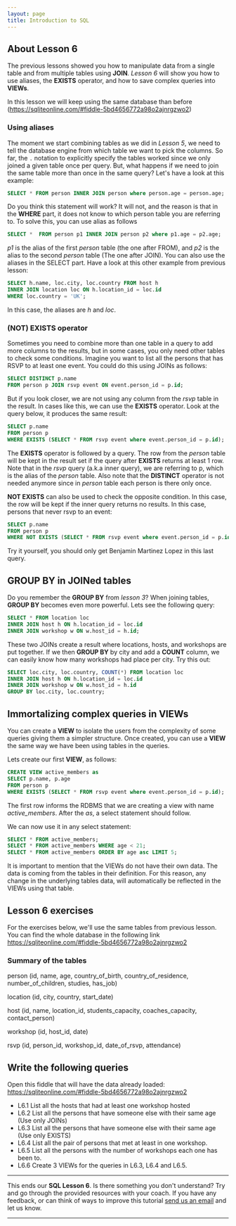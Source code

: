 ```yaml
---
layout: page
title: Introduction to SQL
---
```


## About Lesson 6

The previous lessons showed you how to manipulate data from a single table and from multiple tables using **JOIN**. _Lesson 6_ will show you how to use aliases, the **EXISTS** operator, and how to save complex queries into **VIEWs**.

In this lesson we will keep using the same database than before (https://sqliteonline.com/#fiddle-5bd4656772a98o2ajnrgzwo2)

### Using aliases

The moment we start combining tables as we did in _Lesson 5_, we need to tell the database engine from which table we want to pick the columns. So far, the `.` notation to explicitly specify the tables worked since we only joined a given table once per query. But, what happens if we need to join the same table more than once in the same query? Let's have a look at this example:

```SQL
SELECT * FROM person INNER JOIN person where person.age = person.age;
```

Do you think this statement will work? It will not, and the reason is that in the **WHERE** part, it does not know to which person table you are referring to. To solve this, you can use alias as follows

```SQL
SELECT *  FROM person p1 INNER JOIN person p2 where p1.age = p2.age;
```

_p1_ is the alias of the first _person_ table (the one after FROM), and _p2_ is the alias to the second _person_ table (The one after JOIN). You can also use the aliases in the SELECT part. Have a look at this other example from previous lesson:


```SQL
SELECT h.name, loc.city, loc.country FROM host h
INNER JOIN location loc ON h.location_id = loc.id
WHERE loc.country = 'UK';
```
In this case, the aliases are _h_ and _loc_.

### (NOT) EXISTS operator

Sometimes you need to combine more than one table in a query to add more columns to the results, but in some cases, you only need other tables to check some conditions. Imagine you want to list all the persons that has RSVP to at least one event. You could do this using JOINs as follows:

```SQL
SELECT DISTINCT p.name
FROM person p JOIN rsvp event ON event.person_id = p.id;
```

But if you look closer, we are not using any column from the _rsvp_ table in the result. In cases like this, we can use the **EXISTS** operator. Look at the query below, it produces the same result:

```SQL
SELECT p.name
FROM person p
WHERE EXISTS (SELECT * FROM rsvp event where event.person_id = p.id);
```

The **EXISTS** operator is followed by a query. The row from the _person_ table will be kept in the result set if the query after **EXISTS** returns at least 1 row.
Note that in the _rsvp_ query (a.k.a inner query), we are referring to p, which is the alias of the _person_ table. Also note that the **DISTINCT** operator is not needed anymore since in _person_ table each person is there only once.

**NOT EXISTS** can also be used to check the opposite condition. In this case, the row will be kept if the inner query returns no results. In this case, persons that never rsvp to an event:

```SQL
SELECT p.name
FROM person p
WHERE NOT EXISTS (SELECT * FROM rsvp event where event.person_id = p.id);
```
Try it yourself, you should only get Benjamin Martinez Lopez in this last query.

## GROUP BY in JOINed tables

Do you remember the **GROUP BY** from _lesson 3_? When joining tables, **GROUP BY** becomes even more powerful. Lets see the following query:

```SQL
SELECT * FROM location loc
INNER JOIN host h ON h.location_id = loc.id
INNER JOIN workshop w ON w.host_id = h.id;
```
These two JOINs create a result where locations, hosts, and workshops are put together. If we then **GROUP BY** by city and add a **COUNT** column, we can easily know how many workshops had place per city. Try this out:

```SQL
SELECT loc.city, loc.country, COUNT(*) FROM location loc
INNER JOIN host h ON h.location_id = loc.id
INNER JOIN workshop w ON w.host_id = h.id
GROUP BY loc.city, loc.country;
```

## Immortalizing complex queries in VIEWs

You can create a **VIEW** to isolate the users from the complexity of some queries giving them a simpler structure. Once created, you can use a **VIEW** the same way we have been using tables in the queries.

Lets create our first **VIEW**, as follows:

```SQL
CREATE VIEW active_members as
SELECT p.name, p.age
FROM person p
WHERE EXISTS (SELECT * FROM rsvp event where event.person_id = p.id);
```

The first row informs the RDBMS that we are creating a view with name _active_members_. After the _as_, a select statement should follow.

We can now use it in any select statement:

```SQL
SELECT * FROM active_members;
SELECT * FROM active_members WHERE age < 21;
SELECT * FROM active_members ORDER BY age asc LIMIT 5;
```

It is important to mention that the VIEWs do not have their own data. The data is coming from the tables in their definition. For this reason, any change in the underlying tables data, will automatically be reflected in the VIEWs using that table.

## Lesson 6 exercises

For the exercises below, we'll use the same tables from previous lesson. You can find the whole database in the following link https://sqliteonline.com/#fiddle-5bd4656772a98o2ajnrgzwo2

### Summary of the tables

person (id, name, age, country_of_birth, country_of_residence, number_of_children, studies, has_job)

location (id, city, country, start_date)

host (id, name, location_id, students_capacity, coaches_capacity, contact_person)

workshop (id, host_id, date)

rsvp (id, person_id, workshop_id, date_of_rsvp, attendance)

## Write the following queries

Open this fiddle that will have the data already loaded: https://sqliteonline.com/#fiddle-5bd4656772a98o2ajnrgzwo2
* L6.1 List all the hosts that had at least one workshop hosted
* L6.2 List all the persons that have someone else with their same age (Use only JOINs)
* L6.3 List all the persons that have someone else with their same age (Use only EXISTS)
* L6.4 List all the pair of persons that met at least in one workshop.
* L6.5 List all the persons with the number of workshops each one has been to.
* L6.6 Create 3 VIEWs for the queries in L6.3, L6.4 and L6.5.

---
This ends our **SQL Lesson 6**. Is there something you don't understand? Try and go through the provided resources with your coach. If you have any feedback, or can think of ways to improve this tutorial [send us an email](mailto:feedback@codebar.io) and let us know.

---
